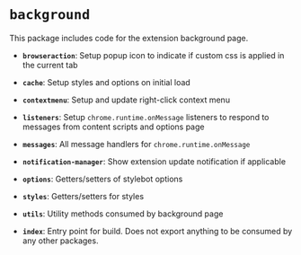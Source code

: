 # `background`

This package includes code for the extension background page.

- **`browseraction`**: Setup popup icon to indicate if custom css is applied in the current tab

- **`cache`**: Setup styles and options on initial load

- **`contextmenu`**: Setup and update right-click context menu

- **`listeners`**: Setup `chrome.runtime.onMessage` listeners to respond to messages from content scripts and options page

- **`messages`**: All message handlers for `chrome.runtime.onMessage`

- **`notification-manager`**: Show extension update notification if applicable

- **`options`**: Getters/setters of stylebot options

- **`styles`**: Getters/setters for styles

- **`utils`**: Utility methods consumed by background page

- **`index`**: Entry point for build. Does not export anything to be consumed by any other packages.

